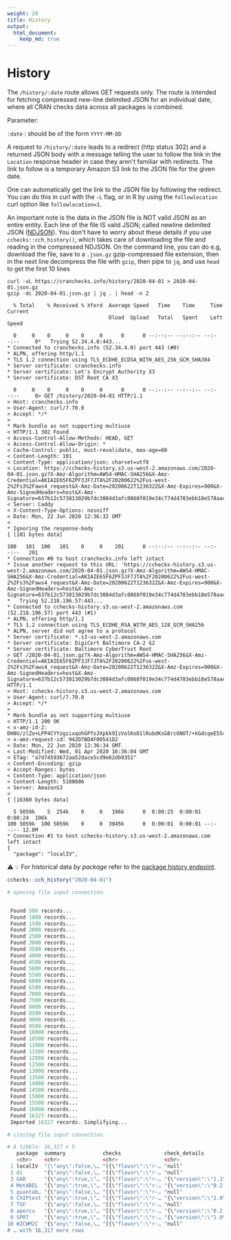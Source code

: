 ```yaml
---
weight: 20
title: History
output: 
  html_document:
    keep_md: true
---
```




# History

The `/history/:date` route allows GET requests only. The route is intended for fetching compressed new-line delimited JSON for an individual date, where all CRAN checks data across all packages is combined.

Parameter:

`:date`
: should be of the form `YYYY-MM-DD`

A request to `/history/:date` leads to a redirect (http status 302) and a returned JSON body with a message telling the user to follow the link in the `Location` response header in case they aren't familiar with redirects. The link to follow is a temporary Amazon S3 link to the JSON file for the given date. 

One can automatically get the link to the JSON file by following the redirect. You can do this in curl with the `-L` flag, or in R by using the `followlocation` curl option like `followlocation=1`. 

An important note is the data in the JSON file is NOT valid JSON as an entire entity. Each line of the file IS valid JSON; called newline delimited JSON ([NDJSON](http://ndjson.org/)). You don't have to worry about these details if you use `cchecks::cch_history()`, which takes care of downloading the file and reading in the compressed NDJSON. On the command line, you can do e.g, download the file, save to a `.json.gz` gzip-compressed file extension, then in the next line decompress the file with `gzip`, then pipe to `jq`, and use `head` to get the first 10 lines


```shell
curl -vL https://cranchecks.info/history/2020-04-01 > 2020-04-01.json.gz
gzip -dc 2020-04-01.json.gz | jq . | head -n 2
```

```shell
  % Total    % Received % Xferd  Average Speed   Time    Time     Time  Current
                                 Dload  Upload   Total   Spent    Left  Speed
  0     0    0     0    0     0      0      0 --:--:-- --:--:-- --:--:--     0*   Trying 52.34.4.0:443...
* Connected to cranchecks.info (52.34.4.0) port 443 (#0)
* ALPN, offering http/1.1
* TLS 1.2 connection using TLS_ECDHE_ECDSA_WITH_AES_256_GCM_SHA384
* Server certificate: cranchecks.info
* Server certificate: Let's Encrypt Authority X3
* Server certificate: DST Root CA X3
  0     0    0     0    0     0      0      0 --:--:-- --:--:-- --:--:--     0> GET /history/2020-04-01 HTTP/1.1
> Host: cranchecks.info
> User-Agent: curl/7.70.0
> Accept: */*
> 
* Mark bundle as not supporting multiuse
< HTTP/1.1 302 Found
< Access-Control-Allow-Methods: HEAD, GET
< Access-Control-Allow-Origin: *
< Cache-Control: public, must-revalidate, max-age=60
< Content-Length: 101
< Content-Type: application/json; charset=utf8
< Location: https://cchecks-history.s3.us-west-2.amazonaws.com/2020-04-01.json.gz?X-Amz-Algorithm=AWS4-HMAC-SHA256&X-Amz-Credential=AKIAIE65F6ZPF3JF7JTA%2F20200622%2Fus-west-2%2Fs3%2Faws4_request&X-Amz-Date=20200622T123632Z&X-Amz-Expires=900&X-Amz-SignedHeaders=host&X-Amz-Signature=637b12c573813029b7dc3084d3afc0868f019e34c774d4703ebb18e578aac9fe
< Server: Caddy
< X-Content-Type-Options: nosniff
< Date: Mon, 22 Jun 2020 12:36:32 GMT
< 
* Ignoring the response-body
{ [101 bytes data]
100   101  100   101    0     0    201      0 --:--:-- --:--:-- --:--:--   201
* Connection #0 to host cranchecks.info left intact
* Issue another request to this URL: 'https://cchecks-history.s3.us-west-2.amazonaws.com/2020-04-01.json.gz?X-Amz-Algorithm=AWS4-HMAC-SHA256&X-Amz-Credential=AKIAIE65F6ZPF3JF7JTA%2F20200622%2Fus-west-2%2Fs3%2Faws4_request&X-Amz-Date=20200622T123632Z&X-Amz-Expires=900&X-Amz-SignedHeaders=host&X-Amz-Signature=637b12c573813029b7dc3084d3afc0868f019e34c774d4703ebb18e578aac9fe'
*   Trying 52.218.196.57:443...
* Connected to cchecks-history.s3.us-west-2.amazonaws.com (52.218.196.57) port 443 (#1)
* ALPN, offering http/1.1
* TLS 1.2 connection using TLS_ECDHE_RSA_WITH_AES_128_GCM_SHA256
* ALPN, server did not agree to a protocol
* Server certificate: *.s3-us-west-2.amazonaws.com
* Server certificate: DigiCert Baltimore CA-2 G2
* Server certificate: Baltimore CyberTrust Root
> GET /2020-04-01.json.gz?X-Amz-Algorithm=AWS4-HMAC-SHA256&X-Amz-Credential=AKIAIE65F6ZPF3JF7JTA%2F20200622%2Fus-west-2%2Fs3%2Faws4_request&X-Amz-Date=20200622T123632Z&X-Amz-Expires=900&X-Amz-SignedHeaders=host&X-Amz-Signature=637b12c573813029b7dc3084d3afc0868f019e34c774d4703ebb18e578aac9fe HTTP/1.1
> Host: cchecks-history.s3.us-west-2.amazonaws.com
> User-Agent: curl/7.70.0
> Accept: */*
> 
* Mark bundle as not supporting multiuse
< HTTP/1.1 200 OK
< x-amz-id-2: DH0U/zlZo+LPP4CYYzgzixqohGPfoJXpkk9IzVolKoD1lRubdKsG8rc6NUT/+kGdcqeE554PCsA=
< x-amz-request-id: 942D7BD4F00541D2
< Date: Mon, 22 Jun 2020 12:36:34 GMT
< Last-Modified: Wed, 01 Apr 2020 16:36:04 GMT
< ETag: "a7d74593672aa52dace5cd9e62db9351"
< Content-Encoding: gzip
< Accept-Ranges: bytes
< Content-Type: application/json
< Content-Length: 5180606
< Server: AmazonS3
< 
{ [16360 bytes data]
  5 5059k    5  254k    0     0   196k      0  0:00:25  0:00:01  0:00:24  196k100 5059k  100 5059k    0     0  3045k      0  0:00:01  0:00:01 --:--:-- 12.8M
* Connection #1 to host cchecks-history.s3.us-west-2.amazonaws.com left intact
{
  "package": "localIV",

```

:warning: :bulb: For historical data _by package_ refer to the [package history endpoint](#packages-by-name-history).


```r
cchecks::cch_history("2020-04-01")
```
```r
# opening file input connection.
```
```r
 Found 500 records... Found 1000 records... Found 1500 records... Found 2000 records... Found 2500 records... Found 3000 records... Found 3500 records... Found 4000 records... Found 4500 records... Found 5000 records... Found 5500 records... Found 6000 records... Found 6500 records... Found 7000 records... Found 7500 records... Found 8000 records... Found 8500 records... Found 9000 records... Found 9500 records... Found 10000 records... Found 10500 records... Found 11000 records... Found 11500 records... Found 12000 records... Found 12500 records... Found 13000 records... Found 13500 records... Found 14000 records... Found 14500 records... Found 15000 records... Found 15500 records... Found 16000 records... Found 16327 records... Imported 16327 records. Simplifying...

```
```r
# closing file input connection.
```
```r
# A tibble: 16,327 x 5
   package  summary            checks              check_details             date_updated 
   <chr>    <chr>              <chr>               <chr>                     <chr>        
 1 localIV  "{\"any\":false,\… "[{\"flavor\":\"r-… "null"                    2020-04-01 1…
 2 di       "{\"any\":false,\… "[{\"flavor\":\"r-… "null"                    2020-04-01 1…
 3 GAR      "{\"any\":true,\"… "[{\"flavor\":\"r-… "{\"version\":\"1.1\",\"… 2020-04-01 1…
 4 MetABEL  "{\"any\":true,\"… "[{\"flavor\":\"r-… "{\"version\":\"0.2-0\",… 2020-04-01 1…
 5 quantab… "{\"any\":false,\… "[{\"flavor\":\"r-… "null"                    2020-04-01 1…
 6 ChIPtest "{\"any\":true,\"… "[{\"flavor\":\"r-… "{\"version\":\"1.0\",\"… 2020-04-01 1…
 7 TSF      "{\"any\":false,\… "[{\"flavor\":\"r-… "null"                    2020-04-01 1…
 8 apercu   "{\"any\":true,\"… "[{\"flavor\":\"r-… "{\"version\":\"0.2.4\",… 2020-04-01 1…
 9 SPRT     "{\"any\":true,\"… "[{\"flavor\":\"r-… "{\"version\":\"1.0\",\"… 2020-04-01 1…
10 W2CWM2C  "{\"any\":false,\… "[{\"flavor\":\"r-… "null"                    2020-04-01 1…
# … with 16,317 more rows

```


